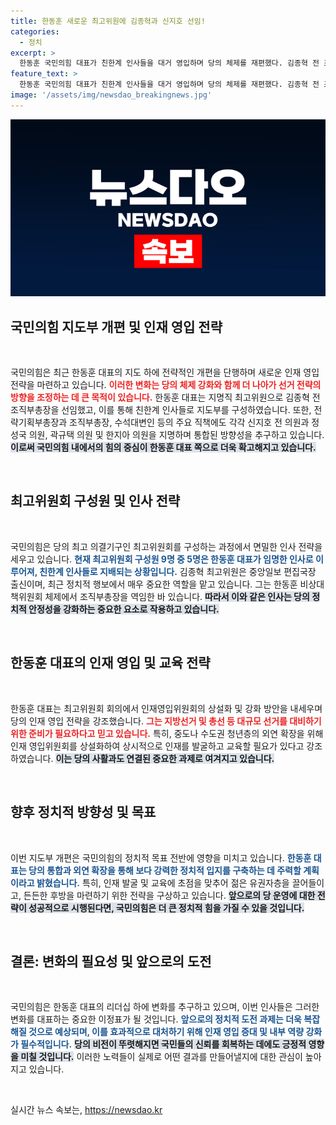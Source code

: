 ```yaml
---
title: 한동훈 새로운 최고위원에 김종혁과 신지호 선임!
categories:
  - 정치
excerpt: >
  한동훈 국민의힘 대표가 친한계 인사들을 대거 영입하며 당의 체제를 재편했다. 김종혁 전 조직부총장을 최고위원으로 선임하고, 인재영입위원회를 상설화하겠다는 방침까지 밝혔다. 이로써 국민의힘의 미래 전략이 본격 가동된다. 궁금하다면 클릭!
feature_text: >
  한동훈 국민의힘 대표가 친한계 인사들을 대거 영입하며 당의 체제를 재편했다. 김종혁 전 조직부총장을 최고위원으로 선임하고, 인재영입위원회를 상설화하겠다는 방침까지 밝혔다. 이로써 국민의힘의 미래 전략이 본격 가동된다. 궁금하다면 클릭!
image: '/assets/img/newsdao_breakingnews.jpg'
---
```


<p><img src="/assets/img/newsdao_breakingnews.jpg" alt="cryptoinkorea 속보" /></p>

<h2 data-ke-size="size26">국민의힘 지도부 개편 및 인재 영입 전략</h2>

<p data-ke-size="size16">&nbsp;</p>

<p>국민의힘은 최근 한동훈 대표의 지도 하에 전략적인 개편을 단행하며 새로운 인재 영입 전략을 마련하고 있습니다. <b><span style="color: #ee2323;">이러한 변화는 당의 체제 강화와 함께 더 나아가 선거 전략의 방향을 조정하는 데 큰 목적이 있습니다.</span></b> 한동훈 대표는 지명직 최고위원으로 김종혁 전 조직부총장을 선임했고, 이를 통해 친한계 인사들로 지도부를 구성하였습니다. 또한, 전략기획부총장과 조직부총장, 수석대변인 등의 주요 직책에도 각각 신지호 전 의원과 정성국 의원, 곽규택 의원 및 한지아 의원을 지명하며 통합된 방향성을 추구하고 있습니다. <b><span style="background-color: #21538527;">이로써 국민의힘 내에서의 힘의 중심이 한동훈 대표 쪽으로 더욱 확고해지고 있습니다.</span></b></p>

<p data-ke-size="size16">&nbsp;</p>

<h2 data-ke-size="size26">최고위원회 구성원 및 인사 전략</h2>

<p data-ke-size="size16">&nbsp;</p>

<p>국민의힘은 당의 최고 의결기구인 최고위원회를 구성하는 과정에서 면밀한 인사 전략을 세우고 있습니다. <b><span style="color: #1a5490;">현재 최고위원회 구성원 9명 중 5명은 한동훈 대표가 임명한 인사로 이루어져, 친한계 인사들로 지배되는 상황입니다.</span></b> 김종혁 최고위원은 중앙일보 편집국장 출신이며, 최근 정치적 행보에서 매우 중요한 역할을 맡고 있습니다. 그는 한동훈 비상대책위원회 체제에서 조직부총장을 역임한 바 있습니다. <b><span style="background-color: #21538527;">따라서 이와 같은 인사는 당의 정치적 안정성을 강화하는 중요한 요소로 작용하고 있습니다.</span></b></p>

<p data-ke-size="size16">&nbsp;</p>

<h2 data-ke-size="size26">한동훈 대표의 인재 영입 및 교육 전략</h2>

<p data-ke-size="size16">&nbsp;</p>

<p>한동훈 대표는 최고위원회 회의에서 인재영입위원회의 상설화 및 강화 방안을 내세우며 당의 인재 영입 전략을 강조했습니다. <b><span style="color: #ee2323;">그는 지방선거 및 총선 등 대규모 선거를 대비하기 위한 준비가 필요하다고 믿고 있습니다.</span></b> 특히, 중도나 수도권 청년층의 외연 확장을 위해 인재 영입위원회를 상설화하여 상시적으로 인재를 발굴하고 교육할 필요가 있다고 강조하였습니다. <b><span style="background-color: #21538527;">이는 당의 사활과도 연결된 중요한 과제로 여겨지고 있습니다.</span></b></p>

<p data-ke-size="size16">&nbsp;</p>

<h2 data-ke-size="size26">향후 정치적 방향성 및 목표</h2>

<p data-ke-size="size16">&nbsp;</p>

<p>이번 지도부 개편은 국민의힘의 정치적 목표 전반에 영향을 미치고 있습니다. <b><span style="color: #1a5490;">한동훈 대표는 당의 통합과 외연 확장을 통해 보다 강력한 정치적 입지를 구축하는 데 주력할 계획이라고 밝혔습니다.</span></b> 특히, 인재 발굴 및 교육에 초점을 맞추어 젊은 유권자층을 끌어들이고, 든든한 후방을 마련하기 위한 전략을 구상하고 있습니다. <b><span style="background-color: #21538527;">앞으로의 당 운영에 대한 전략이 성공적으로 시행된다면, 국민의힘은 더 큰 정치적 힘을 가질 수 있을 것입니다.</span></b></p>

<p data-ke-size="size16">&nbsp;</p>

<h2 data-ke-size="size26">결론: 변화의 필요성 및 앞으로의 도전</h2>

<p data-ke-size="size16">&nbsp;</p>

<p>국민의힘은 한동훈 대표의 리더십 하에 변화를 추구하고 있으며, 이번 인사들은 그러한 변화를 대표하는 중요한 이정표가 될 것입니다. <b><span style="color: #1a5490;">앞으로의 정치적 도전 과제는 더욱 복잡해질 것으로 예상되며, 이를 효과적으로 대처하기 위해 인재 영입 증대 및 내부 역량 강화가 필수적입니다.</span></b> <b><span style="background-color: #21538527;">당의 비전이 뚜렷해지면 국민들의 신뢰를 회복하는 데에도 긍정적 영향을 미칠 것입니다.</span></b> 이러한 노력들이 실제로 어떤 결과를 만들어낼지에 대한 관심이 높아지고 있습니다. </p>

<p data-ke-size="size16">&nbsp;</p>
실시간 뉴스 속보는, <a href="https://newsdao.kr" rel="dofollow">https://newsdao.kr</a>


